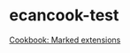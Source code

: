 # ecancook-test
[Cookbook: Marked extensions](https://raw.githubusercontent.com/bent10/marked-extensions/main/readme.md)

